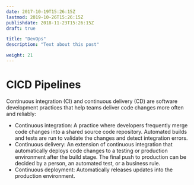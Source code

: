 ```yaml
---
date: 2017-10-19T15:26:15Z
lastmod: 2019-10-26T15:26:15Z
publishdate: 2018-11-23T15:26:15Z
draft: true

title: "DevOps"
description: "Text about this post"

weight: 21
---
```


# CICD Pipelines

Continuous integration (CI) and continuous delivery (CD) are software development practices that help teams deliver code changes more often and reliably:

* Continuous integration: A practice where developers frequently merge code changes into a shared source code repository. Automated builds and tests are run to validate the changes and detect integration errors.
* Continuous delivery: An extension of continuous integration that automatically deploys code changes to a testing or production environment after the build stage. The final push to production can be decided by a person, an automated test, or a business rule.
* Continuous deployment: Automatically releases updates into the production environment.
